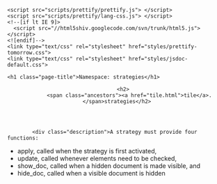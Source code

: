 <!DOCTYPE html>
<html lang="en">
<head>
    <meta charset="utf-8">
    <title>JSDoc: Namespace: strategies</title>

    <script src="scripts/prettify/prettify.js"> </script>
    <script src="scripts/prettify/lang-css.js"> </script>
    <!--[if lt IE 9]>
      <script src="//html5shiv.googlecode.com/svn/trunk/html5.js"></script>
    <![endif]-->
    <link type="text/css" rel="stylesheet" href="styles/prettify-tomorrow.css">
    <link type="text/css" rel="stylesheet" href="styles/jsdoc-default.css">
</head>

<body>

<div id="main">

    <h1 class="page-title">Namespace: strategies</h1>

    




<section>

<header>
    
        <h2>
            <span class="ancestors"><a href="tile.html">tile</a>.</span>strategies</h2>
        
    
</header>

<article>
    <div class="container-overview">
    
        
            <div class="description">A strategy must provide four functions:
<ul>
<li> apply, called when the strategy is first activated,
<li> update, called whenever elements need to be checked,
<li> show_doc, called when a hidden document is made visible, and
<li> hide_doc, called when a visible document is hidden
</ul></div>
        

        


<dl class="details">

    

    
